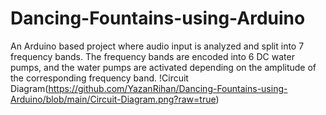 # Dancing-Fountains-using-Arduino
An Arduino based project where audio input is analyzed and split into 7 frequency bands. The frequency bands are encoded into 6 DC water pumps, and the water pumps are activated depending on the amplitude of the corresponding frequency band. 
!Circuit Diagram(https://github.com/YazanRihan/Dancing-Fountains-using-Arduino/blob/main/Circuit-Diagram.png?raw=true)
